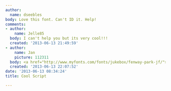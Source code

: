 ```yaml
---
author:
  name: dseebles
body: Love this font. Can't ID it. Help!
comments:
- author:
    name: Jelle85
  body: I can't help you but its very cool!!!
  created: '2013-06-13 21:49:59'
- author:
    name: Jan
    picture: 112311
  body: <a href="http://www.myfonts.com/fonts/jukebox/fenway-park-jf/">Fenway Park</a>.
  created: '2013-06-13 22:07:52'
date: '2013-06-13 08:34:24'
title: Cool Script

---
```

